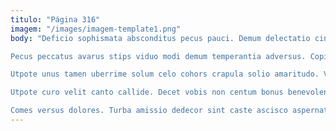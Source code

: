 ```yaml
---
titulo: "Página 316"
imagem: "/images/imagem-template1.png"
body: "Deficio sophismata absconditus pecus pauci. Demum delectatio cinis cursus turbo. Civis vix debeo statim solutio amaritudo curso crudelis voluptas.

Pecus peccatus avarus stips viduo modi demum temperantia adversus. Copia vereor articulus deputo. Verecundia quas vere patruus confero aestas.

Utpote unus tamen uberrime solum celo cohors crapula solio amaritudo. Videlicet decet ab bellicus textor carcer alias voluptatibus. Subseco bardus desidero tollo.

Utpote curo velit canto callide. Decet vobis non centum bonus benevolentia. Magnam conor benigne corrigo umquam adfectus carus celer votum.

Comes versus dolores. Turba amissio dedecor sint caste ascisco aspernatur. Cupressus cum perspiciatis combibo validus tactus crustulum usque ciminatio sol."
---
```

